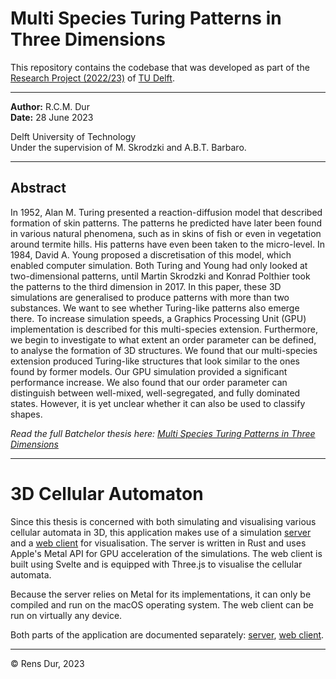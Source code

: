 # Multi Species Turing Patterns in Three Dimensions

This repository contains the codebase that was developed as part of the [Research Project (2022/23)](https://github.com/TU-Delft-CSE/Research-Project) of [TU Delft](https://github.com/TU-Delft-CSE).

<hr>

**Author:** R.C.M. Dur <br>
**Date:** 28 June 2023

Delft University of Technology <br>
Under the supervision of M. Skrodzki and A.B.T. Barbaro.

<hr>

## Abstract
In 1952, Alan M. Turing presented a reaction-diffusion model that described formation of skin patterns. The patterns he predicted have later been found in various natural phenomena, such as in skins of fish or even in vegetation around termite hills. His patterns have even been taken to the micro-level. In 1984, David A. Young proposed a discretisation of this model, which enabled computer simulation. Both Turing and Young had only looked at two-dimensional patterns, until Martin Skrodzki and Konrad Polthier took the patterns to the third dimension in 2017. In this paper, these 3D simulations are generalised to produce patterns with more than two substances. We want to see whether Turing-like patterns also emerge there. To increase simulation speeds, a Graphics Processing Unit (GPU) implementation is described for this multi-species extension. Furthermore, we begin to investigate to what extent an order parameter can be defined, to analyse the formation of 3D structures. We found that our multi-species extension produced Turing-like structures that look similar to the ones found by former models. Our GPU simulation provided a significant performance increase. We also found that our order parameter can distinguish between well-mixed, well-segregated, and fully dominated states. However, it is yet unclear whether it can also be used to classify shapes.

_Read the full Batchelor thesis here: [Multi Species Turing Patterns in Three Dimensions](http://resolver.tudelft.nl/uuid:eecd5afe-de11-476c-b3e6-95fff175ca44)_

<hr>

# 3D Cellular Automaton

Since this thesis is concerned with both simulating and visualising various cellular automata in 3D, this application makes use of a simulation [server](./server/) and a [web client](./web/) for visualisation. The server is written in Rust and uses Apple's Metal API for GPU acceleration of the simulations. The web client is built using Svelte and is equipped with Three.js to visualise the cellular automata.

Because the server relies on Metal for its implementations, it can only be compiled and run on the macOS operating system. The web client can be run on virtually any device.

Both parts of the application are documented separately: [server](./server/), [web client](./web/).

<hr>

&copy; Rens Dur, 2023